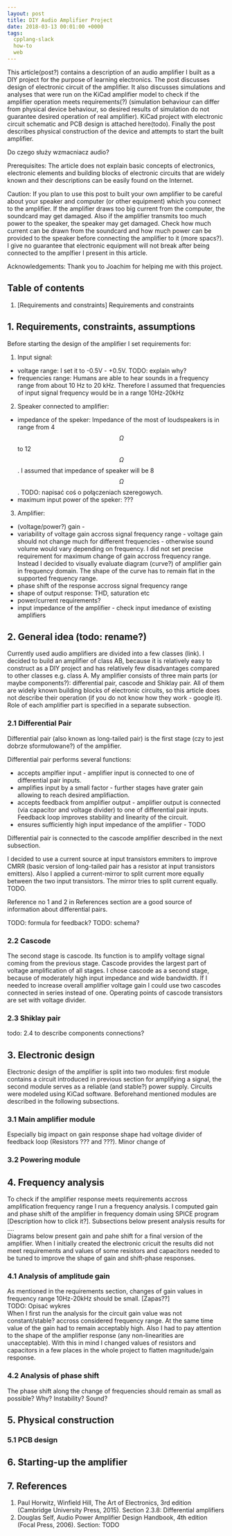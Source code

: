 ```yaml
---
layout: post
title: DIY Audio Amplifier Project
date: 2018-03-13 00:01:00 +0000
tags:
  cpplang-slack
  how-to
  web
---
```

This article(post?) contains a description of an audio amplifier I built as a DIY project for the purpose of learning electronics. The post discusses design of electronic circuit of the amplifier. It also discusses simulations and analyses that were run on the KiCad amplifier model to check if the amplifier operation meets requirements(?) (simulation behaviour can differ from physical device behaviour, so desired results of simulation do not guarantee desired operation of real amplifier). KiCad project with electronic circuit schematic and PCB design is attached here(todo). Finally the post describes physical construction of the device and attempts to start the built amplifier.

Do czego służy wzmacniacz audio? 

Prerequisites: The article does not explain basic concepts of electronics, electronic elements and building blocks of electronic circuits that are widely known and their descriptions can be easily found on the Internet. 

Caution: If you plan to use this post to built your own amplifier to be careful about your speaker and computer (or other equipment) which you connect to the amplifier. If the amplifier draws too big current from the computer, the soundcard may get damaged. Also if the amplifier transmits too much power to the speaker, the speaker may get damaged. Check how much current can be drawn from the soundcard and how much power can be provided to the speaker before connecting the amplifier to it (more spacs?). I give no guarantee that electronic equipment will not break after being connected to the amplfier I present in this article. 

Acknowledgements: Thank you to Joachim for helping me with this project.

## Table of contents
1. [Requirements and constraints] Requirements and constraints



## 1. Requirements, constraints, assumptions
Before starting the design of the amplifier I set requirements for:   
1. Input signal:
- voltage range: I set it to -0.5V - +0.5V. TODO: explain why?  
- frequencies range: Humans are able to hear sounds in a frequency range from about 10 Hz to 20 kHz. Therefore I assumed that frequencies of input signal frequency would be in a range 10Hz-20kHz   
2. Speaker connected to amplifier:  
- impedance of the speker: Impedance of the most of loudspeakers is in range from 4 $$\Omega$$ to 12 $$\Omega$$. I assumed that impedance of speaker will be 8 $$\Omega$$. TODO: napisać coś o połączeniach szeregowych.  
- maximum input power of the speker:  ???
3. Amplifier:  
- (voltage/power?) gain - 
- variability of voltage gain accross signal frequency range - voltage gain should not change much for different frequencies - otherwise sound volume would vary depending on frequency. I did not set precise requirement for maximum change of gain accross frequency range. Instead I decided to visually evaluate diagram (curve?) of amplifier gain in frequency domain. The shape of the curve has to remain flat in the supported frequency range.     
- phase shift of the response accross signal frequency range
- shape of output response: THD, saturation etc
- power/current requirements? 
- input impedance of the amplifier - check input imedance of existing amplifiers


## 2. General idea (todo: rename?)
Currently used audio amplifiers are divided into a few classes (link). I decided to build an amplifier of class AB, because it is relatively easy to construct as a DIY project and has relatively few disadvantages compared to other classes e.g. class A. My amplifier consists of three main parts (or maybe components?): differential pair, cascode and Shiklay pair. All of them are widely known building blocks of electronic circuits, so this article does not describe their operation (if you do not know how they work - google it). Role of each amplifier part is specified in a separate subsection.


### 2.1 Differential Pair
Differential pair (also known as long-tailed pair) is the first stage (czy to jest dobrze sformułowane?) of the amplifier.  

Differential pair performs several functions:  
- accepts amplfier input - amplifier input is connected to one of differential pair inputs.  
- amplifies input by a small factor - further stages have grater gain allowing to reach desired amplifiaction.  
- accepts feedback from amplifier output - amplifier output is connected (via capacitor and voltage divider) to one of differential pair inputs. Feedback loop improves stability and linearity of the circuit.  
- ensures sufficiently high input impedance of the amplifier - TODO

Differential pair is connected to the cascode amplifier described in the next subsection. 

I decided to use a current source at input transistors emmiters to improve CMRR (basic version of long-tailed pair has a resistor at input transistors emitters). Also I applied a current-mirror to split current more equally between the two input transistors. The mirror tries to split current equally. TODO.

Reference no 1 and 2 in References section are a good source of information about differential pairs.   

TODO: formula for feedback?
TODO: schema?

### 2.2 Cascode
The second stage is cascode. Its function is to amplify voltage signal coming from the previous stage. Cascode provides the largest part of voltage amplification of all stages. I chose cascode as a second stage, because of moderately high input impedance and wide bandwidth. If I needed to increase overall amplifier voltage gain I could use two cascodes connected in series instead of one. Operating points of cascode transistors are set with voltage divider.


### 2.3 Shiklay pair 

todo: 2.4 to describe components connections?


## 3. Electronic design
Electronic design of the amplifier is split into two modules: first module contains a circuit introduced in previous section for amplifying a signal, the second module serves as a reliable (and stable?) power supply. Circuits were modeled using KiCad software. Beforehand mentioned modules are described in the following subsections. 

### 3.1 Main amplifier module

Especially big impact on gain response shape had voltage divider of feedback loop (Resistors ??? and ???). Minor change of 

### 3.2 Powering module


## 4. Frequency analysis   
To check if the amplifier response meets requirements accross amplification frequency range I run a frequency analysis. I computed gain and phase shift of the amplifier in frequency domain using SPICE program [Description how to click it?]. Subsections below present analysis results for ....   
Diagrams below present gain and pahe shift for a final version of the amplifier. When I initially created the electronic cricuit the results did not meet requirements and values of some resistors and capacitors needed to be tuned to improve the shape of gain and shift-phase responses.  
### 4.1 Analysis of amplitude gain
As mentioned in the requirements section, changes of gain values in frequency range 10Hz-20kHz should be small. [Zapas??]  
TODO: Opisać wykres  
When I first run the analysis for the circuit gain value was not constant/stable? accross considered frequency range. At the same time value of the gain had to remain acceptably high. Also I had to pay attention to the shape of the amplifier response (any non-linearities are unacceptable). 
With this in mind I changed values of resistors and capacitors in a few places in the whole project to flatten magnitude/gain response. 
### 4.2 Analysis of phase shift
The phase shift along the change of frequencies should remain as small as possible? Why? Instability? Sound?  

## 5. Physical construction


### 5.1 PCB design 

## 6. Starting-up the amplifier


## 7. References
1. Paul Horwitz, Winfield Hill, The Art of Electronics, 3rd edition (Cambridge University Press, 2015). Section 2.3.8: Differential amplifiers  
2. Douglas Self, Audio Power Amplifier Design Handbook, 4th edition (Focal Press, 2006). Section: TODO
